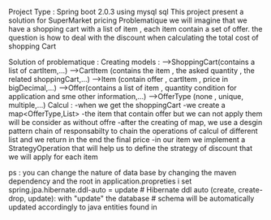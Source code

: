 Project Type : Spring boot 2.0.3 using mysql sql
This project present a solution for SuperMarket pricing 
Problematique 
we will imagine that we have a shopping cart with a list of item , each item contain a set of offer.
the question is how to deal with the discount when calculating the total cost of shopping Cart 

Solution of problematique : 
Creating models : -->ShoppingCart(contains a list of cartItem,...) 
                  -->CartItem (contains the item , the asked quantity , the related shoppingCart,...)
                  -->Item (contain offer , cartItem , price in bigDecimal,...)
                  -->Offer(contains a list of item , quantity condition for application and sme other information,...)
                  -->OfferType (none , unique, multiple,...)
Calcul :   -when we get the shoppingCart
                -we create a map<OfferType,List<Cartitem>>
                -the item that contain offer but we can not apply them will be consider as without offre 
            -after the creating of map, we use a desgin pattern chain of responsabilty to chain the operations of calcul of different list and we return in the end the final price
            -in our item we implement a StrategyOperation that will help us to define the strategy of discount that we will apply for each item 
 
 ps : you can change the nature of data base by changing the maven dependency and the root in application.propreties 
      i set spring.jpa.hibernate.ddl-auto = update
      # Hibernate ddl auto (create, create-drop, update): with "update" the database
      # schema will be automatically updated accordingly to java entities found in








            
            
                
                  
